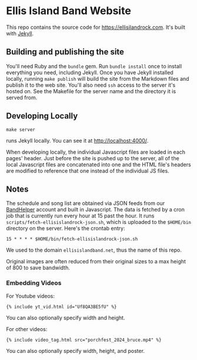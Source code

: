 # Ellis Island Band Website

This repo contains the source code for https://ellisilandrock.com. It's
built with [Jekyll](https://jekyllrb.com/).

## Building and publishing the site

You'll need Ruby and the `bundle` gem. Run `bundle install` once to install
everything you need, including Jekyll. Once you have Jekyll installed
locally, running `make publish` will build the site from the Markdown files
and publish it to the web site. You'll also need `ssh` access to the server
it's hosted on. See the Makefile for the server name and the directory it is
served from.

## Developing Locally

    make server

runs Jekyll locally. You can see it at
[http://localhost:4000/](http://localhost:4000/).

When developing locally, the individual Javascript files are loaded in each
pages' header. Just before the site is pushed up to the server, all of the
local Javascript files are concatenated into one and the HTML file's headers
are modified to reference that one instead of the individual JS files.

## Notes

The schedule and song list are obtained via JSON feeds from our
[BandHelper](https://www.bandhelper.com/) account and built in Javascript.
The data is fetched by a cron job that is currently run every hour at 15
past the hour. It runs `scripts/fetch-ellisislandrock-json.sh`, which is
uploaded to the `$HOME/bin` directory on the server. Here's the crontab
entry:

    15 * * * * $HOME/bin/fetch-ellisislandrock-json.sh

We used to the domain `ellisislandband.net`, thus the name of this repo.

Original images are often reduced from their original sizes to a max height
of 800 to save bandwidth.

### Embedding Videos

For Youtube videos:

    {% include yt_vid.html id="Uf8QA3BE5fU" %}

You can also optionally specify width and height.

For other videos:

    {% include video_tag.html src="porchfest_2024_bruce.mp4" %}

You can also optionally specify width, height, and poster.
